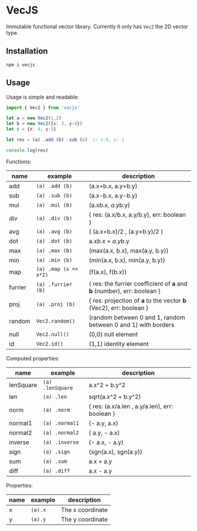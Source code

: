 # VecJS
Immutable functional vector library.
Currently it only has `Vec2` the 2D vector type.

## Installation
`npm i vecjs`

## Usage

Usage is simple and readable:
```javascript
import { Vec2 } from 'vecjs'

let a = new Vec2(1,2)
let b = new Vec2({x: 3, y:4})
let c = {x: 4, y:5}

let res = (a) .add (b) .sub (c)  // x:0, y: 1

console.log(res)
```

Functions:

| name | example | description|
| --- | --- | --- |
| add | `(a) .add (b)` | (a.x+b.x, a.y+b.y) |
| sub | `(a) .sub (b)` | (a.x-b.x, a.y-b.y) |
| mul | `(a) .mul (b)` | (a.x*b.x, a.y*b.y) |
| div | `(a) .div (b)` | { res: (a.x/b.x, a.y/b.y), err: boolean } |
| avg | `(a) .avg (b)` | ( (a.x+b.x)/2 , (a.y+b.y)/2 ) |
| dot | `(a) .dot (b)` | a.x*b.x + a.y*b.y |
| max | `(a) .max (b)` | (max(a.x, b.x), max(a.y, b.y)) |
| min | `(a) .min (b)` | (min(a.x, b.x), min(a.y, b.y)) |
| map | `(a) .map (x => x*2)` | (f(a.x), f(b.x)) |
| furrier | `(a) .furrier (b)` | { res: the furrier coefficient of **a** and **b** (number), err: boolean } |
| proj | `(a) .proj (b)` | { res: projection of **a** to the vector **b** (Vec2), err: boolean } |
| random | `Vec2.random()` | (random between 0 and 1, random between 0 and 1) with borders |
| null | `Vec2.null()` | (0,0) null element |
| id | `Vec2.id()`   | (1,1) identity element |

Computed properties:

| name | example | description|
| --- | --- | --- |
| lenSquare | `(a) .lenSquare` | a.x^2 + b.y^2 |
| len | `(a) .len` | sqrt(a.x^2 + b.y^2) |
| norm | `(a) .norm` | { res: (a.x/a.len , a.y/a.len), err: boolean } |
| normal1 | `(a) .normal1` | (- a.y,   a.x) |
| normal2 | `(a) .normal2` | (  a.y, - a.x) |
| inverse | `(a) .inverse` | (- a.x, - a.y) |
| sign | `(a) .sign` | (sgn(a.x), sgn(a.y)) |
| sum | `(a) .sum` | a.x + a.y |
| diff | `(a) .diff` | a.x - a.y |

Properties:

| name | example | description|
| --- | --- | --- |
| x | `(a).x` | The x coordinate |
| y | `(a).y` | The y coordinate |
